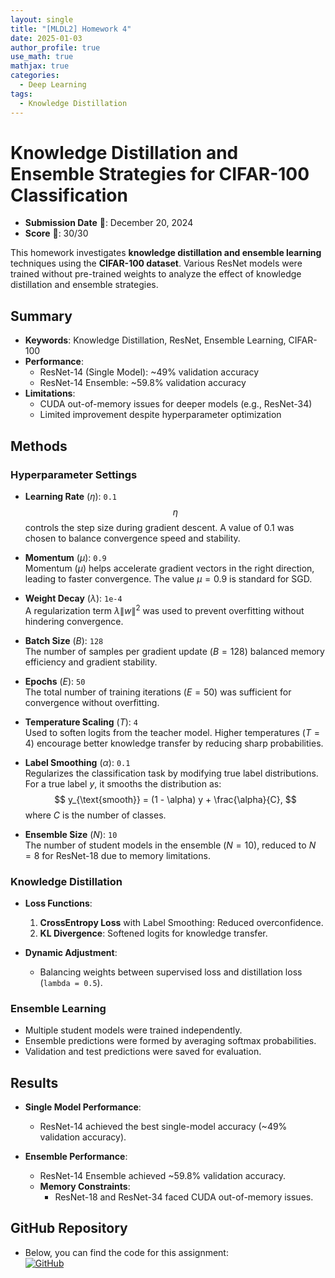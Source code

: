 ```yaml
---
layout: single
title: "[MLDL2] Homework 4"
date: 2025-01-03
author_profile: true
use_math: true
mathjax: true
categories:
  - Deep Learning
tags:
  - Knowledge Distillation
---
```


# Knowledge Distillation and Ensemble Strategies for CIFAR-100 Classification

- **Submission Date** 📅: December 20, 2024  
- **Score** 🌟: 30/30  

This homework investigates **knowledge distillation and ensemble learning** techniques using the **CIFAR-100 dataset**. Various ResNet models were trained without pre-trained weights to analyze the effect of knowledge distillation and ensemble strategies.

## Summary
- **Keywords**: Knowledge Distillation, ResNet, Ensemble Learning, CIFAR-100
- **Performance**:
  - ResNet-14 (Single Model): ~49% validation accuracy
  - ResNet-14 Ensemble: ~59.8% validation accuracy
- **Limitations**:
  - CUDA out-of-memory issues for deeper models (e.g., ResNet-34)
  - Limited improvement despite hyperparameter optimization

## Methods
### Hyperparameter Settings
- **Learning Rate** ($\eta$): `0.1`  
  $$\eta$$ controls the step size during gradient descent. A value of 0.1 was chosen to balance convergence speed and stability.
  
- **Momentum** ($\mu$): `0.9`  
  Momentum ($\mu$) helps accelerate gradient vectors in the right direction, leading to faster convergence. The value $\mu = 0.9$ is standard for SGD.

- **Weight Decay** ($\lambda$): `1e-4`  
  A regularization term $\lambda \|w\|^2$ was used to prevent overfitting without hindering convergence.

- **Batch Size** ($B$): `128`  
  The number of samples per gradient update ($B = 128$) balanced memory efficiency and gradient stability.

- **Epochs** ($E$): `50`  
  The total number of training iterations ($E = 50$) was sufficient for convergence without overfitting.

- **Temperature Scaling** ($T$): `4`  
  Used to soften logits from the teacher model. Higher temperatures ($T = 4$) encourage better knowledge transfer by reducing sharp probabilities.

- **Label Smoothing** ($\alpha$): `0.1`  
  Regularizes the classification task by modifying true label distributions.  
  For a true label $y$, it smooths the distribution as:
  $$
  y_{\text{smooth}} = (1 - \alpha) y + \frac{\alpha}{C},
  $$
  where $C$ is the number of classes.

- **Ensemble Size** ($N$): `10`  
  The number of student models in the ensemble ($N = 10$), reduced to $N = 8$ for ResNet-18 due to memory limitations.


### Knowledge Distillation
- **Loss Functions**:
  1. **CrossEntropy Loss** with Label Smoothing: Reduced overconfidence.  
  2. **KL Divergence**: Softened logits for knowledge transfer.

- **Dynamic Adjustment**:
  - Balancing weights between supervised loss and distillation loss (`lambda = 0.5`).

### Ensemble Learning
- Multiple student models were trained independently.
- Ensemble predictions were formed by averaging softmax probabilities.
- Validation and test predictions were saved for evaluation.

## Results
- **Single Model Performance**:
  - ResNet-14 achieved the best single-model accuracy (~49% validation accuracy).

- **Ensemble Performance**:
  - ResNet-14 Ensemble achieved ~59.8% validation accuracy.
  - **Memory Constraints**:
    - ResNet-18 and ResNet-34 faced CUDA out-of-memory issues.

## GitHub Repository
- Below, you can find the code for this assignment:  
  [![GitHub](https://img.shields.io/badge/GitHub-Repository-black?logo=github)](https://github.com/stateun/MLDL2/tree/main/Transfer_learning)